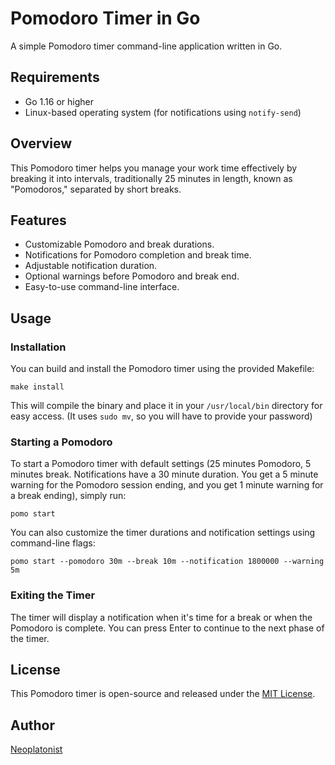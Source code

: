 # Pomodoro Timer in Go

A simple Pomodoro timer command-line application written in Go.

## Requirements

-   Go 1.16 or higher
-   Linux-based operating system (for notifications using `notify-send`)

## Overview

This Pomodoro timer helps you manage your work time effectively by breaking it into intervals, traditionally 25 minutes in length, known as "Pomodoros," separated by short breaks.

## Features

-   Customizable Pomodoro and break durations.
-   Notifications for Pomodoro completion and break time.
-   Adjustable notification duration.
-   Optional warnings before Pomodoro and break end.
-   Easy-to-use command-line interface.

## Usage

### Installation

You can build and install the Pomodoro timer using the provided Makefile:

```shell
make install
```

This will compile the binary and place it in your `/usr/local/bin` directory for easy access. (It uses `sudo mv`, so you will have to provide your password)

### Starting a Pomodoro

To start a Pomodoro timer with default settings (25 minutes Pomodoro, 5 minutes break. Notifications have a 30 minute duration. You get a 5 minute warning for the Pomodoro session ending, and you get 1 minute warning for a break ending), simply run:

```shell
pomo start
```

You can also customize the timer durations and notification settings using command-line flags:

```shell
pomo start --pomodoro 30m --break 10m --notification 1800000 --warning 5m
```

### Exiting the Timer

The timer will display a notification when it's time for a break or when the Pomodoro is complete. You can press Enter to continue to the next phase of the timer.

## License

This Pomodoro timer is open-source and released under the [MIT License](LICENSE).

## Author

[Neoplatonist](https://github.com/neoplatonist)
